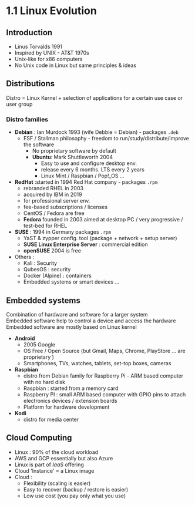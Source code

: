 # 1.1 Linux Evolution

## Introduction

- Linus Torvalds 1991  
- Inspired by UNIX - AT&T 1970s  
- Unix-like for x86 computers  
- No Unix code in Linux but same principles & ideas

## Distributions  

Distro = Linux Kernel + selection of applications for a certain use case or  user group  

### Distro families  

- **Debian** : Ian Murdock 1993 (wife Debbie = Debian)  - packages `.deb`
  - FSF / Stallman philosophy - freedom to run/study/distribute/improve the software  
    - No proprietary software by default  
    - **Ubuntu**: Mark Shuttleworth 2004  
      - Easy to use and configure desktop env.  
      - release every 6 months. LTS every 2 years
      - Linux Mint / Raspbian / Pop!_OS ...
- **RedHat** :started in 1994 Red Hat company - packages `.rpm`
  - rebranded RHEL in 2003
  - acquired by IBM in 2019
  - for professional server env.
  - fee-based subscriptions  / licenses
  - CentOS / Fedora are free
  - **Fedora** founded in 2003 aimed at desktop PC / very progressive / test-bed for RHEL  
- **SUSE** : 1994 in Germany packages `.rpm`
  - YaST & zypper config. tool (package + network + setup server)
  - **SUSE Linux Enterprise Server** : commercial edition
  - **openSUSE** 2004 is free
- Others :
  - Kali : Security
  - QubesOS : security
  - Docker (Alpine) : containers
  - Embedded systems or smart devices ...  

## Embedded systems  

Combination of hardware and software for a larger system  
Embedded software help to control a device and access the hardware  
Embedded software are mostly based on Linux kernel  

- **Android**
  - 2005 Google
  - OS Free / Open Source (but Gmail, Maps, Chrome, PlayStore ... are proprietary )
  - Smartphones, TVs, watches, tablets, set-top boxes, cameras
- **Raspbian**
  - distro from Debian family for Raspberry Pi - ARM based computer with no hard disk
  - Raspbian : started from a memory card
  - Raspberry PI : small ARM based computer with GPIO pins to attach electronics devices / extension boards
  - Platform for hardware development
- **Kodi**
  - distro for media center

## Cloud Computing

- Linux : 90% of the cloud workload
- AWS and GCP essentially but also Azure
- Linux is part of *IaaS* offering
- Cloud 'Instance' = a Linux image
- Cloud :
  - Flexibility (scaling is easier)
  - Easy to recover (backup / restore is easier)
  - Low use cost (you pay only what you use)
